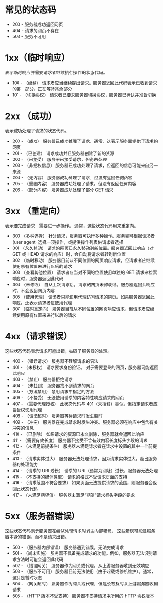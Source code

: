 # 常见的状态码
- 200 - 服务器成功返回网页
- 404 - 请求的网页不存在
- 503 - 服务不可用

# 1xx（临时响应）
表示临时响应并需要请求者继续执行操作的状态代码。

- 100 - （继续） 请求者应当继续提出请求。服务器返回此代码表示已收到请求的第一部分，正在等待其余部分
- 101 - （切换协议） 请求者已要求服务器切换协议，服务器已确认并准备切换

# 2xx （成功） 
表示成功处理了请求的状态代码。

- 200 - （成功） 服务器已成功处理了请求。通常，这表示服务器提供了请求的网页
- 201 - （已创建） 请求成功并且服务器创建了新的资源
- 202 - （已接受） 服务器已接受请求，但尚未处理
- 203 - （非授权信息） 服务器已成功处理了请求，但返回的信息可能来自另一来源
- 204 - （无内容） 服务器成功处理了请求，但没有返回任何内容
- 205 - （重置内容） 服务器成功处理了请求，但没有返回任何内容
- 206 - （部分内容） 服务器成功处理了部分 GET 请求

# 3xx （重定向） 
表示要完成请求，需要进一步操作。 通常，这些状态代码用来重定向。

- 300 （多种选择） 针对请求，服务器可执行多种操作。服务器可根据请求者 (user agent) 选择一项操作，或提供操作列表供请求者选择
- 301 （永久移动） 请求的网页已永久移动到新位置。服务器返回此响应（对 GET 或 HEAD 请求的响应）时，会自动将请求者转到新位置
- 302 （临时移动） 服务器目前从不同位置的网页响应请求，但请求者应继续使用原有位置来进行以后的请求
- 303 （查看其他位置） 请求者应当对不同的位置使用单独的 GET 请求来检索响应时，服务器返回此代码
- 304 （未修改） 自从上次请求后，请求的网页未修改过。服务器返回此响应时，不会返回网页内容
- 305 （使用代理） 请求者只能使用代理访问请求的网页。如果服务器返回此响应，还表示请求者应使用代理
- 307 （临时重定向） 服务器目前从不同位置的网页响应请求，但请求者应继续使用原有位置来进行以后的请求

# 4xx（请求错误） 
这些状态代码表示请求可能出错，妨碍了服务器的处理。

- 400 - （错误请求） 服务器不理解请求的语法
- 401 - （未授权） 请求要求身份验证。 对于需要登录的网页，服务器可能返回此响应
- 403 - （禁止） 服务器拒绝请求
- 404 - （未找到） 服务器找不到请求的网页
- 405 - （方法禁用） 禁用请求中指定的方法
- 406 - （不接受） 无法使用请求的内容特性响应请求的网页
- 407 - （需要代理授权） 此状态代码与 401（未授权）类似，但指定请求者应当授权使用代理
- 408 - （请求超时） 服务器等候请求时发生超时
- 409 - （冲突） 服务器在完成请求时发生冲突。服务器必须在响应中包含有关冲突的信息
- 410 - （已删除） 如果请求的资源已永久删除，服务器就会返回此响应
- 411 - （需要有效长度） 服务器不接受不含有效内容长度标头字段的请求
- 412 - （未满足前提条件） 服务器未满足请求者在请求中设置的其中一个前提条件
- 413 - （请求实体过大） 服务器无法处理请求，因为请求实体过大，超出服务器的处理能力
- 414 - （请求的 URI 过长） 请求的 URI（通常为网址）过长，服务器无法处理
- 415 - （不支持的媒体类型） 请求的格式不受请求页面的支持
- 416 - （请求范围不符合要求） 如果页面无法提供请求的范围，则服务器会返回此状态代码
- 417 - （未满足期望值） 服务器未满足”期望”请求标头字段的要求

# 5xx（服务器错误） 
这些状态代码表示服务器在尝试处理请求时发生内部错误。 这些错误可能是服务器本身的错误，而不是请求出错。

- 500 - （服务器内部错误） 服务器遇到错误，无法完成请求
- 501 - （尚未实施） 服务器不具备完成请求的功能。例如，服务器无法识别请求方法时可能会返回此代码
- 502 - （错误网关） 服务器作为网关或代理，从上游服务器收到无效响应
- 503 - （服务不可用） 服务器目前无法使用（由于超载或停机维护）。通常，这只是暂时状态
- 504 - （网关超时） 服务器作为网关或代理，但是没有及时从上游服务器收到请求
- 505 - （HTTP 版本不受支持） 服务器不支持请求中所用的 HTTP 协议版本

